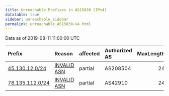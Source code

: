 ```yaml
---
title: Unreachable Prefixes in AS15830 (IPv4)
datatable: true
sidebar: unreachable_sidebar
permalink: unreachable_AS15830-v4.html
---
```


Data as of 2019-08-11 11:00:00 UTC


<div class="datatable-begin"></div>

| Prefix                                                   | Reason                                                                                                 | affected   | Authorized AS   |   MaxLength | Anchor                                         |   unreachable /24s |
|:---------------------------------------------------------|:-------------------------------------------------------------------------------------------------------|:-----------|:----------------|------------:|:-----------------------------------------------|-------------------:|
| [45.130.12.0/24](https://stat.ripe.net/45.130.12.0/24)   | [INVALID ASN](https://rpki-validator.ripe.net/announcement-preview?asn=AS15830&prefix=45.130.12.0/24)  | partial    | AS208504        |          24 | [RIPE](unreachable_RIPE_NCC_RPKI_Root-v4.html) |                  1 |
| [78.135.112.0/24](https://stat.ripe.net/78.135.112.0/24) | [INVALID ASN](https://rpki-validator.ripe.net/announcement-preview?asn=AS15830&prefix=78.135.112.0/24) | partial    | AS42910         |          24 | [RIPE](unreachable_RIPE_NCC_RPKI_Root-v4.html) |                  1 |

<div class="datatable-end"></div>